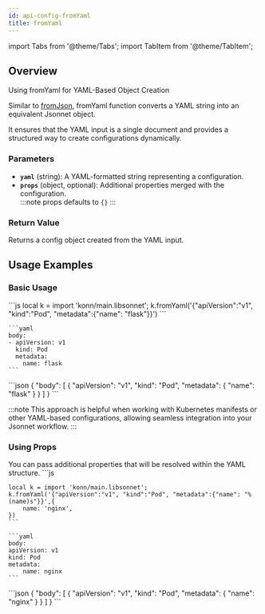 ```yaml
---
id: api-config-fromYaml
title: fromYaml
---
```


import Tabs from '@theme/Tabs';
import TabItem from '@theme/TabItem';

## Overview
Using fromYaml for YAML-Based Object Creation

Similar to [fromJson](api-config-fromJson),
fromYaml function converts a YAML string into an equivalent Jsonnet object. 

It ensures that the YAML input is a single document and provides a structured way to create configurations dynamically.


### Parameters
- **`yaml`** (string): A YAML-formatted string representing a configuration.
- **`props`** (object, optional): Additional properties merged with the configuration.  
:::note
 props defaults to `{}`
:::


### Return Value
Returns a config object created from the YAML input.


## Usage Examples

### Basic Usage
<Tabs>
    <TabItem value="jsonnet" label="Jsonnet" default>
    ```js
    local k = import 'konn/main.libsonnet';
    k.fromYaml('{"apiVersion":"v1", "kind":"Pod", "metadata":{"name": "flask"}}')
    ```
  </TabItem>
  <TabItem value="yaml" label="YAML Output">

    ```yaml
    body:
    - apiVersion: v1
      kind: Pod
      metadata:
        name: flask
    ```
  </TabItem>
  <TabItem value="json" label="JSON Output">
    ```json
    {
    "body": [
        {
            "apiVersion": "v1",
            "kind": "Pod",
            "metadata": {
                "name": "flask"
            }
        }
      ]
    }
    ```  
    </TabItem>
</Tabs>

:::note
This approach is helpful when working with Kubernetes manifests or other YAML-based configurations, allowing seamless integration into your Jsonnet workflow.
:::


### Using Props
You can pass additional properties that will be resolved within the YAML structure.
<Tabs>
    <TabItem value="jsonnet" label="Jsonnet" default>
    ```js

    local k = import 'konn/main.libsonnet';
    k.fromYaml('{"apiVersion":"v1", "kind":"Pod", "metadata":{"name": "%(name)s"}}',{
        name: 'nginx',
    })
    ```
  </TabItem>
  <TabItem value="yaml" label="YAML Output">

    ```yaml
    body:
    apiVersion: v1
    kind: Pod
    metadata:
        name: nginx
    ```
  </TabItem>
  <TabItem value="json" label="JSON Output">
    ```json
    {
      "body": [
         {
            "apiVersion": "v1",
            "kind": "Pod",
            "metadata": {
              "name": "nginx"
            }
         }
      ]
    }
    ```  
    </TabItem>
</Tabs>